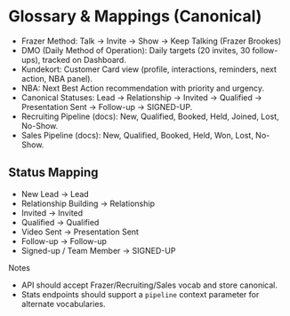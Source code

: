 # Glossary & Mappings (Canonical)

- Frazer Method: Talk → Invite → Show → Keep Talking (Frazer Brookes)
- DMO (Daily Method of Operation): Daily targets (20 invites, 30 follow-ups), tracked on Dashboard.
- Kundekort: Customer Card view (profile, interactions, reminders, next action, NBA panel).
- NBA: Next Best Action recommendation with priority and urgency.
- Canonical Statuses: Lead → Relationship → Invited → Qualified → Presentation Sent → Follow-up → SIGNED-UP.
- Recruiting Pipeline (docs): New, Qualified, Booked, Held, Joined, Lost, No-Show.
- Sales Pipeline (docs): New, Qualified, Booked, Held, Won, Lost, No-Show.

## Status Mapping
- New Lead → Lead
- Relationship Building → Relationship
- Invited → Invited
- Qualified → Qualified
- Video Sent → Presentation Sent
- Follow-up → Follow-up
- Signed-up / Team Member → SIGNED-UP

Notes
- API should accept Frazer/Recruiting/Sales vocab and store canonical.
- Stats endpoints should support a `pipeline` context parameter for alternate vocabularies.
